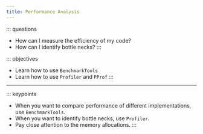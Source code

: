 ```yaml
---
title: Performance Analysis
---
```


::: questions
- How can I measure the efficiency of my code?
- How can I identify bottle necks?
:::

::: objectives
- Learn how to use `BenchmarkTools`
- Learn how to use `Profiler` and `PProf`
:::

---

::: keypoints
- When you want to compare performance of different implementations, use `BenchmarkTools`.
- When you want to identify bottle necks, use `Profiler`.
- Pay close attention to the memory allocations.
:::


